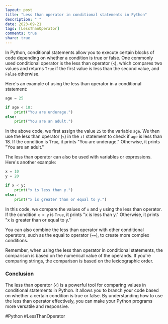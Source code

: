 ```yaml
---
layout: post
title: "Less than operator in conditional statements in Python"
description: " "
date: 2023-09-21
tags: [LessThanOperator]
comments: true
share: true
---
```


In Python, conditional statements allow you to execute certain blocks of code depending on whether a condition is true or false. One commonly used conditional operator is the less than operator (`<`), which compares two values and returns `True` if the first value is less than the second value, and `False` otherwise.

Here's an example of using the less than operator in a conditional statement:

```python
age = 25

if age < 18:
    print("You are underage.")
else:
    print("You are an adult.")
```

In the above code, we first assign the value `25` to the variable `age`. We then use the less than operator (`<`) in the `if` statement to check if `age` is less than 18. If the condition is `True`, it prints "You are underage." Otherwise, it prints "You are an adult."

The less than operator can also be used with variables or expressions. Here's another example:

```python
x = 10
y = 20

if x < y:
    print("x is less than y.")
else:
    print("x is greater than or equal to y.")
```

In this code, we compare the values of `x` and `y` using the less than operator. If the condition `x < y` is `True`, it prints "x is less than y." Otherwise, it prints "x is greater than or equal to y."

You can also combine the less than operator with other conditional operators, such as the equal to operator (`==`), to create more complex conditions.

Remember, when using the less than operator in conditional statements, the comparison is based on the numerical value of the operands. If you're comparing strings, the comparison is based on the lexicographic order.

### Conclusion ###

The less than operator (`<`) is a powerful tool for comparing values in conditional statements in Python. It allows you to branch your code based on whether a certain condition is true or false. By understanding how to use the less than operator effectively, you can make your Python programs more versatile and responsive.

#Python #LessThanOperator
